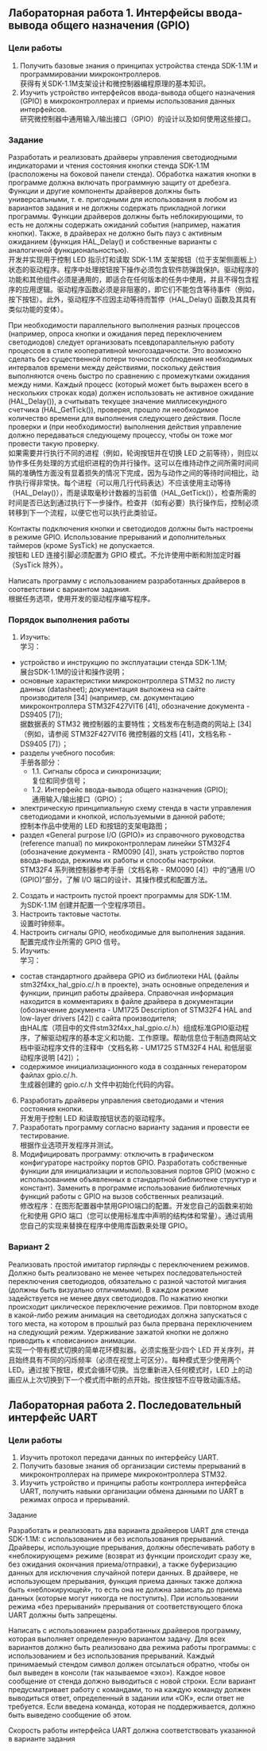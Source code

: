## Лабораторная работа 1. Интерфейсы ввода-вывода общего назначения (GPIO)

### Цели работы

1. Получить базовые знания о принципах устройства стенда SDK-1.1M и программировании микроконтроллеров.  
   获得有关SDK-1.1M支架设计和微控制器编程原理的基本知识。
2. Изучить устройство интерфейсов ввода-вывода общего назначения (GPIO) в микроконтроллерах и приемы использования данных интерфейсов.  
   研究微控制器中通用输入/输出接口（GPIO）的设计以及如何使用这些接口。

### Задание

Разработать и реализовать драйверы управления светодиодными индикаторами и чтения состояния кнопки стенда SDK-1.1М (расположены на боковой панели стенда). Обработка нажатия кнопки в программе должна включать программную защиту от дребезга. Функции и другие компоненты драйверов должны быть универсальными, т. е. пригодными для использования в любом из вариантов задания и не должны содержать прикладной логики программы. Функции драйверов должны быть неблокирующими, то есть не должны содержать ожиданий события (например, нажатия кнопки). Также, в драйверах не должно быть пауз с активным ожиданием (функция HAL_Delay() и собственные варианты с аналогичной функциональностью).  
开发并实现用于控制 LED 指示灯和读取 SDK-1.1M 支架按钮（位于支架侧面板上）状态的驱动程序。程序中处理按钮按下操作必须包含软件防弹跳保护。驱动程序的功能和其他组件必须是通用的，即适合在任何版本的任务中使用，并且不得包含程序的应用逻辑。驱动程序函数必须是非阻塞的，即它们不能包含等待事件（例如，按下按钮）。此外，驱动程序不应因主动等待而暂停（HAL_Delay() 函数及其具有类似功能的变体）。

При необходимости параллельного выполнения разных процессов (например, опроса кнопки и ожидания перед переключением светодиодов) следует организовать псевдопараллельную работу процессов в стиле кооперативной многозадачности. Это возможно сделать без существенной потери точности соблюдения необходимых интервалов времени между действиями, поскольку действия выполняются очень быстро по сравнению с промежутками ожидания между ними. Каждый процесс (который может быть выражен всего в нескольких строках кода) должен использовать не активное ожидание (HAL_Delay()), а считывать текущее значение миллисекундного счетчика (HAL_GetTick()), проверяя, прошло ли необходимое количество времени для выполнения следующего действия. После проверки и (при необходимости) выполнения действия управление должно передаваться следующему процессу, чтобы он тоже мог провести такую проверку.  
如果需要并行执行不同的进程（例如，轮询按钮并在切换 LED 之前等待），则应以协作多任务处理的方式组织进程的伪并行操作。这可以在维持动作之间所需时间间隔的准确性方面没有显着损失的情况下完成，因为与动作之间的等待时间相比，动作执行得非常快。每个进程（可以用几行代码表达）不应该使用主动等待（HAL_Delay()），而是读取毫秒计数器的当前值（HAL_GetTick()），检查所需的时间是否已达到通过执行下一步操作。检查并（如有必要）执行操作后，控制必须转移到下一个流程，以便它也可以执行此类验证。

Контакты подключения кнопки и светодиодов должны быть настроены в режиме GPIO. Использование прерываний и дополнительных таймеров (кроме SysTick) не допускается.  
按钮和 LED 连接引脚必须配置为 GPIO 模式。不允许使用中断和附加定时器（SysTick 除外）。

Написать программу с использованием разработанных драйверов в соответствии с вариантом задания.  
根据任务选项，使用开发的驱动程序编写程序。

### Порядок выполнения работы

1. Изучить:  
   学习：
- устройство и инструкцию по эксплуатации стенда SDK-1.1M;  
  展台SDK-1.1M的设计和操作说明；
- основные характеристики микроконтроллера STM32 по листу данных (datasheet); документация выложена на сайте производителя [34] (например, см. документацию микроконтроллера STM32F427VIT6 [41], обозначение документа - DS9405 [7]);  
  据数据表的 STM32 微控制器的主要特性；文档发布在制造商的网站上 [34]（例如，请参阅 STM32F427VIT6 微控制器的文档 [41]，文档名称 - DS9405 [7]）；
- разделы учебного пособия:  
  手册各部分：
  - 1.1. Сигналы сброса и синхронизации;  
    复位和同步信号； 
  - 1.2. Интерфейс ввода-вывода общего назначения (GPIO);  
    通用输入/输出接口（GPIO）；
- электрическую принципиальную схему стенда в части управления светодиодами и кнопкой, используемыми в данной работе;  
  控制本作品中使用的 LED 和按钮的支架电路图；
- раздел «General purpose I/O (GPIO)» из справочного руководства (reference manual) по микроконтроллерам линейки STM32F4 (обозначение документа - RM0090 [4]), знать устройство портов ввода-вывода, режимы их работы и способы настройки.  
  STM32F4 系列微控制器参考手册（文档名称 - RM0090 [4]）中的“通用 I/O (GPIO)”部分，了解 I/O 端口的设计、其操作模式和配置方法。
2. Создать и настроить пустой проект программы для SDK-1.1M.  
   为SDK-1.1M 创建并配置一个空程序项目。
3. Настроить тактовые частоты.  
   设置时钟频率。
4. Настроить сигналы GPIO, необходимые для выполнения задания.  
   配置完成作业所需的 GPIO 信号。
5. Изучить:  
   学习：
- состав стандартного драйвера GPIO из библиотеки HAL (файлы stm32f4xx_hal_gpio.c/.h в проекте), знать основные определения и функции, принцип работы драйвера. Справочная информация находится в комментариях в файле драйвера в документации (обозначение документа - UM1725 Description of STM32F4 HAL and low-layer drivers [42]) с сайта производителя;  
  由HAL库（项目中的文件stm32f4xx_hal_gpio.c/.h）组成标准GPIO驱动程序，了解驱动程序的基本定义和功能、工作原理。帮助信息位于制造商网站文档中驱动程序文件的注释中（文档名称 - UM1725 STM32F4 HAL 和低层驱动程序说明 [42]）；
- содержимое инициализационного кода в созданных генератором файлах gpio.c/.h.  
  生成器创建的 gpio.c/.h 文件中初始化代码的内容。
6. Разработать драйверы управления светодиодами и чтения состояния кнопки.  
   开发用于控制 LED 和读取按钮状态的驱动程序。
7. Разработать программу согласно варианту задания и провести ее тестирование.  
   根据作业选项开发程序并测试。
8. Модифицировать программу: отключить в графическом конфигураторе настройку портов GPIO. Разработать собственные функции для инициализации и использования портов GPIO (можно с использованием объявленных в стандартной библиотеке структур и констант). Заменить в программе использование библиотечных функций работы с GPIO на вызов собственных реализаций.  
   修改程序：在图形配置器中禁用GPIO端口的配置。开发您自己的函数来初始化和使用 GPIO 端口（您可以使用标准库中声明的结构体和常量）。通过调用您自己的实现来替换在程序中使用库函数来处理 GPIO。

### Вариант 2

Реализовать простой имитатор гирлянды с переключением режимов. Должно быть реализовано не менее четырех последовательностей переключения светодиодов, обязательно с разной частотой мигания (должны быть визуально отличимыми). В каждом режиме задействуется не менее двух светодиодов. По нажатию кнопки происходит циклическое переключение режимов. При повторном входе в какой-либо режим анимация на светодиодах должна запускаться с того места, на котором в прошлый раз была прервана переключением на следующий режим. Удерживание зажатой кнопки не должно приводить к «повисанию» анимации.  
实现一个带有模式切换的简单花环模拟器。必须实施至少四个 LED 开关序列，并且始终具有不同的闪烁频率（必须在视觉上可区分）。每种模式至少使用两个 LED。通过按下按钮，模式会循环切换。当您重新进入任何模式时，LED 上的动画应从上次切换到下一个模式而中断的点开始。按住按钮不应导致动画冻结。

## Лабораторная работа 2. Последовательный интерфейс UART

### Цели работы

1. Изучить протокол передачи данных по интерфейсу UART.
2. Получить базовые знания об организации системы прерываний в микроконтроллерах на примере микроконтроллера STM32.
3. Изучить устройство и принципы работы контроллера интерфейса UART, получить навыки организации обмена данными по UART в режимах опроса и прерываний.

Задание

Разработать и реализовать два варианта драйверов UART для стенда SDK-1.1M: с использованием и без использования прерываний. Драйверы, использующие прерывания, должны обеспечивать работу в «неблокирующем» режиме (возврат из функции происходит сразу же, без ожидания окончания приема/отправки), а также буферизацию данных для исключения случайной потери данных. В драйвере, не использующем прерывания, функция приема данных также должна быть «неблокирующей», то есть она не должна зависать до приема данных (которые могут никогда не поступить). При использовании режима «без прерываний» прерывания от соответствующего блока UART должны быть запрещены.

Написать с использованием разработанных драйверов программу, которая выполняет определенную вариантом задачу. Для всех вариантов должно быть реализовано два режима работы программы: с использованием и без использования прерываний. Каждый принимаемый стендом символ должен отсылаться обратно, чтобы он был выведен в консоли (так называемое «эхо»). Каждое новое сообщение от стенда должно выводиться с новой строки. Если вариант предусматривает работу с командами, то на каждую команду должен выводиться ответ, определенный в задании или «ОК», если ответ не требуется. Если введена команда, которая не поддерживается, должно быть выведено сообщение об этом.

Скорость работы интерфейса UART должна соответствовать указанной в варианте
задания